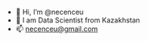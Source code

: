 - 👋 Hi, I’m @necenceu
- 👀 I am Data Scientist from Kazakhstan
- 📫 necenceu@gmail.com

<!---
necenceu/necenceu is a ✨ special ✨ repository because its `README.md` (this file) appears on your GitHub profile.
You can click the Preview link to take a look at your changes.
--->
